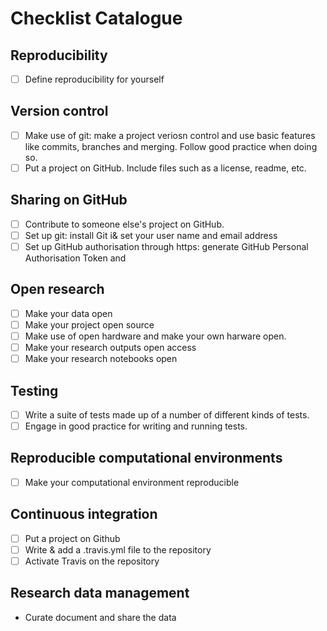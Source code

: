 # Checklist Catalogue

## Reproducibility

- [ ] Define reproducibility for yourself

## Version control

- [ ] Make use of git: make a project veriosn control and use basic features like commits, branches and merging. Follow good practice when doing so.
- [ ] Put a project on GitHub. Include files such as a license, readme, etc.

## Sharing on GitHub

- [ ] Contribute to someone else's project on GitHub.
- [ ] Set up git: install Git i& set your user name and email address
- [ ] Set up GitHub authorisation through https: generate GitHub Personal Authorisation Token and 

## Open research

- [ ] Make your data open
- [ ] Make your project open source
- [ ] Make use of open hardware and make your own harware open.
- [ ] Make your research outputs open access
- [ ] Make your research notebooks open

## Testing

- [ ] Write a suite of tests made up of a number of different kinds of tests.
- [ ] Engage in good practice for writing and running tests.

## Reproducible computational environments

- [ ] Make your computational environment reproducible

## Continuous integration

- [ ] Put a project on Github
- [ ] Write & add a .travis.yml file to the repository
- [ ] Activate Travis on the repository

## Research data management

- Curate document and share the data
